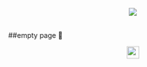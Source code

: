 <p align="center">
  <img src="https://media.discordapp.net/attachments/925137065224597567/926869621485756416/floppa-wave.gif" /><br><br>
</p>

##empty page 🤠
<p align="center">
  <img src="https://github-readme-stats.vercel.app/api/top-langs/?username=giikis2&layout=compact&theme=radical" height="25" />
</p>
<br>
